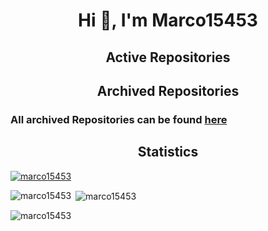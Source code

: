 <h1 align="center">Hi 👋, I'm Marco15453</h1>

<h2 align="center">Active Repositories</h2>

<h2 align="center">Archived Repositories</h2>
<h3>All archived Repositories can be found <a href="https://github.com/Marco15453-Archived">here</a></h3>

<h2 align="center">Statistics</h2>
<p align="left"> <a href="https://github.com/ryo-ma/github-profile-trophy"><img src="https://github-profile-trophy.vercel.app/?username=marco15453&theme=onedark" alt="marco15453" /></a> </p>


<p><img align="left" src="https://github-readme-stats.vercel.app/api/top-langs?username=marco15453&show_icons=true&theme=tokyonight&locale=en&layout=compact" alt="marco15453" /></p>

<p>&nbsp;<img align="center" src="https://github-readme-stats.vercel.app/api?username=marco15453&show_icons=true&theme=tokyonight&locale=en" alt="marco15453" /></p>

<p><img align="center" src="https://github-readme-streak-stats.herokuapp.com/?user=marco15453&theme=dark" alt="marco15453" /></p>
